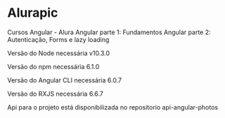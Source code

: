 # Alurapic

Cursos Angular - Alura
Angular parte 1: Fundamentos
Angular parte 2: Autenticação, Forms e lazy loading

Versão do Node necessária
v10.3.0

Versão do npm necessária
6.1.0

Versão do Angular CLI  necessária
6.0.7

Versão do RXJS  necessária
6.6.7

Api para o projeto está disponibilizada no repositorio api-angular-photos
